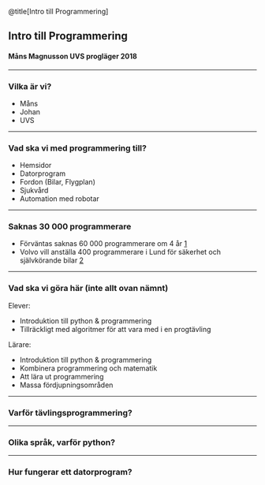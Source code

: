 @title[Intro till Programmering]
## Intro till Programmering
#### Måns Magnusson UVS progläger 2018

---

### Vilka är vi?

- Måns
- Johan
- UVS

---

### Vad ska vi med programmering till?

- Hemsidor
- Datorprogram
- Fordon (Bilar, Flygplan)
- Sjukvård
- Automation med robotar

---

### Saknas 30 000 programmerare

- Förväntas saknas 60 000 programmerare om 4 år [1](https://www.svt.se/nyheter/lokalt/vasterbotten/brist-pa-30-000-programmerare)
- Volvo vill anställa 400 programmerare i Lund för säkerhet och självkörande bilar [2](https://www.nyteknik.se/ingenjorskarriar/volvo-cars-soker-400-ingenjorer-6780103)

---

### Vad ska vi göra här (inte allt ovan nämnt)

Elever:
- Introduktion till python & programmering
- Tillräckligt med algoritmer för att vara med i en progtävling

Lärare:
- Introduktion till python & programmering
- Kombinera programmering och matematik
- Att lära ut programmering
- Massa fördjupningsområden

--- 

### Varför tävlingsprogrammering?

---

### Olika språk, varför python?

---

### Hur fungerar ett datorprogram?


